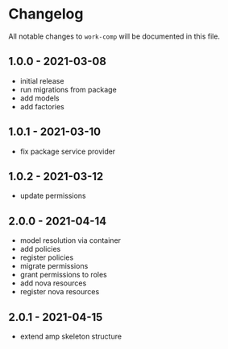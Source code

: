 # Changelog

All notable changes to `work-comp` will be documented in this file.

## 1.0.0 - 2021-03-08

- initial release
- run migrations from package
- add models
- add factories

## 1.0.1 - 2021-03-10

- fix package service provider

## 1.0.2 - 2021-03-12

- update permissions

## 2.0.0 - 2021-04-14

- model resolution via container
- add policies
- register policies
- migrate permissions
- grant permissions to roles
- add nova resources
- register nova resources

## 2.0.1 - 2021-04-15

- extend amp skeleton structure

